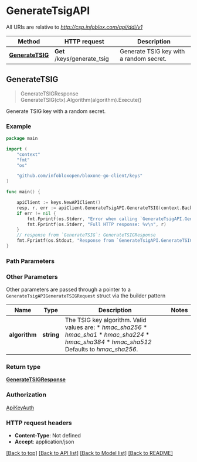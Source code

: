 # GenerateTsigAPI

All URIs are relative to *http://csp.infoblox.com/api/ddi/v1*

Method | HTTP request | Description
------------- | ------------- | -------------
[**GenerateTSIG**](GenerateTsigAPI.md#GenerateTSIG) | **Get** /keys/generate_tsig | Generate TSIG key with a random secret.



## GenerateTSIG

> GenerateTSIGResponse GenerateTSIG(ctx).Algorithm(algorithm).Execute()

Generate TSIG key with a random secret.



### Example

```go
package main

import (
	"context"
	"fmt"
	"os"

	"github.com/infobloxopen/bloxone-go-client/keys"
)

func main() {

	apiClient := keys.NewAPIClient()
	resp, r, err := apiClient.GenerateTsigAPI.GenerateTSIG(context.Background()).Execute()
	if err != nil {
		fmt.Fprintf(os.Stderr, "Error when calling `GenerateTsigAPI.GenerateTSIG``: %v\n", err)
		fmt.Fprintf(os.Stderr, "Full HTTP response: %v\n", r)
	}
	// response from `GenerateTSIG`: GenerateTSIGResponse
	fmt.Fprintf(os.Stdout, "Response from `GenerateTsigAPI.GenerateTSIG`: %v\n", resp)
}
```

### Path Parameters



### Other Parameters

Other parameters are passed through a pointer to a `GenerateTsigAPIGenerateTSIGRequest` struct via the builder pattern


Name | Type | Description  | Notes
------------- | ------------- | ------------- | -------------
**algorithm** | **string** | The TSIG key algorithm.  Valid values are: * _hmac_sha256_ * _hmac_sha1_ * _hmac_sha224_ * _hmac_sha384_ * _hmac_sha512_  Defaults to _hmac_sha256_. | 

### Return type

[**GenerateTSIGResponse**](GenerateTSIGResponse.md)

### Authorization

[ApiKeyAuth](../README.md#ApiKeyAuth)

### HTTP request headers

- **Content-Type**: Not defined
- **Accept**: application/json

[[Back to top]](#) [[Back to API list]](../README.md#documentation-for-api-endpoints)
[[Back to Model list]](../README.md#documentation-for-models)
[[Back to README]](../README.md)

